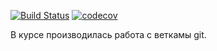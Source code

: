 [![Build Status](https://travis-ci.org/pankratevd/job4j.svg?branch=master)](https://travis-ci.org/pankratevd/job4j)
[![codecov](https://codecov.io/gh/pankratevd/job4j/branch/master/graph/badge.svg)](https://codecov.io/gh/pankratevd/job4j)

В курсе производилась работа с веткамы git.